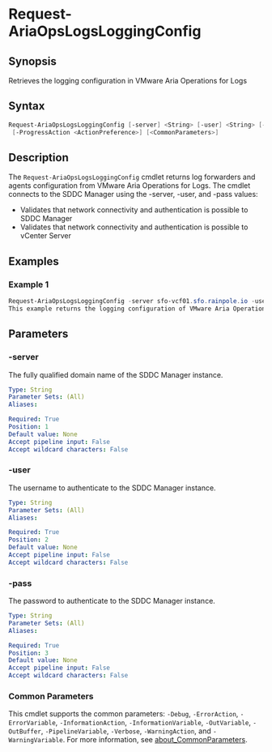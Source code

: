 # Request-AriaOpsLogsLoggingConfig

## Synopsis

Retrieves the logging configuration in VMware Aria Operations for Logs

## Syntax

```powershell
Request-AriaOpsLogsLoggingConfig [-server] <String> [-user] <String> [-pass] <String>
 [-ProgressAction <ActionPreference>] [<CommonParameters>]
```

## Description

The `Request-AriaOpsLogsLoggingConfig` cmdlet returns log forwarders and agents configuration from VMware Aria Operations for Logs.
The cmdlet connects to the SDDC Manager using the -server, -user, and -pass values:

- Validates that network connectivity and authentication is possible to SDDC Manager
- Validates that network connectivity and authentication is possible to vCenter Server

## Examples

### Example 1

```powershell
Request-AriaOpsLogsLoggingConfig -server sfo-vcf01.sfo.rainpole.io -user administrator@vsphere.local -pass VMw@re123!
This example returns the logging configuration of VMware Aria Operations for Logs.
```

## Parameters

### -server

The fully qualified domain name of the SDDC Manager instance.

```yaml
Type: String
Parameter Sets: (All)
Aliases:

Required: True
Position: 1
Default value: None
Accept pipeline input: False
Accept wildcard characters: False
```

### -user

The username to authenticate to the SDDC Manager instance.

```yaml
Type: String
Parameter Sets: (All)
Aliases:

Required: True
Position: 2
Default value: None
Accept pipeline input: False
Accept wildcard characters: False
```

### -pass

The password to authenticate to the SDDC Manager instance.

```yaml
Type: String
Parameter Sets: (All)
Aliases:

Required: True
Position: 3
Default value: None
Accept pipeline input: False
Accept wildcard characters: False
```

### Common Parameters

This cmdlet supports the common parameters: `-Debug`, `-ErrorAction`, `-ErrorVariable`, `-InformationAction`, `-InformationVariable`, `-OutVariable`, `-OutBuffer`, `-PipelineVariable`, `-Verbose`, `-WarningAction`, and `-WarningVariable`. For more information, see [about_CommonParameters](http://go.microsoft.com/fwlink/?LinkID=113216).

